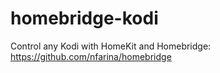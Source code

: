 # homebridge-kodi
Control any Kodi with HomeKit and Homebridge: https://github.com/nfarina/homebridge
